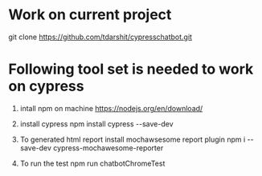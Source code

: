 # Work on current project
git clone https://github.com/tdarshit/cypresschatbot.git

# Following tool set is needed to work on cypress

1. intall npm on machine
  https://nodejs.org/en/download/

2. install cypress
  npm install cypress --save-dev

3. To generated html report install mochawsesome report plugin
  npm i --save-dev cypress-mochawesome-reporter
 
4. To run the test
  npm run chatbotChromeTest
